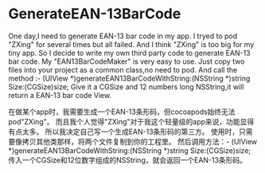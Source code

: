 # GenerateEAN-13BarCode
One day,I need to generate EAN-13 bar code in my app. 
I tryed to pod "ZXing" for several times but all failed. 
And I think "ZXing" is too big for my tiny app. 
So I decide to write my own third party code to generate EAN-13 bar code. 
My "EAN13BarCodeMaker" is very easy to use.
Just copy two files into your project as a common class,no need to pod. 
And call the method :- (UIView *)generateEAN13BarCodeWithString:(NSString *)string Size:(CGSize)size; 
Give it a CGSize and 12 numbers long NSString,it will return a EAN-13 bar code View.

在做某个app时，我需要生成一个EAN-13条形码，但cocoapods始终无法pod"ZXing"。 
而且我个人觉得"ZXing"对于我这个轻量级的app来说，功能显得有点太多。 
所以我决定自己写一个生成EAN-13条形码的第三方。 
使用时，只需要像拷贝其他类那样，将两个文件复制到你的工程里。 
然后调用方法：- (UIView *)generateEAN13BarCodeWithString:(NSString *)string Size:(CGSize)size; 
传入一个CGSize和12位数字组成的NSString，就会返回一个EAN-13条形码。
